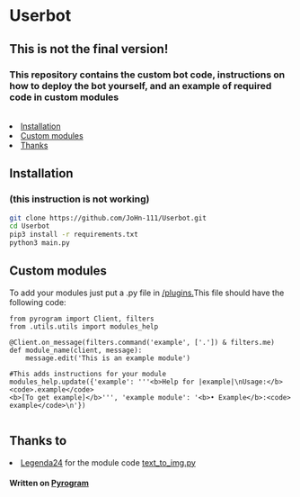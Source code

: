 
<h1>Userbot</h1>
<h2>This is not the final version!</h2>
<h3>This repository contains the custom bot code, instructions on how to deploy the bot yourself, and an example of required code in custom modules</h3><br>
  


<nav>
<li><a href='https://github.com/JoHn-111/Userbot/tree/master#installation'>Installation</a></li>
<li><a href='https://github.com/JoHn-111/Userbot/tree/master#custom-modules'>Custom modules</a></li>
<li><a href='https://github.com/JoHn-111/Userbot/tree/master#thanks-to'>Thanks</a></li>
  
</nav>


<h2>Installation</h2>
<h3>(this instruction is not working)</h3>

```bash
git clone https://github.com/JoHn-111/Userbot.git
cd Userbot
pip3 install -r requirements.txt
python3 main.py
```
<h2>Custom modules</h2>


To add your modules just put a .py file in  <a href='https://github.com/JoHn-111/Userbot/tree/master/plugins'>/plugins.</a>This file should have the following code:
```python3
from pyrogram import Client, filters
from .utils.utils import modules_help

@Client.on_message(filters.command('example', ['.']) & filters.me)
def module_name(client, message):
    message.edit('This is an example module')
    
#This adds instructions for your module   
modules_help.update({'example': '''<b>Help for |example|\nUsage:</b>
<code>.example</code>
<b>[To get example]</b>''', 'example module': '<b>• Example</b>:<code> example</code>\n'})
    
```
<h2>Thanks to</h2>
<nav>
<li><a href='https://github.com/Legenda24'>Legenda24</a> for the module code <a href='https://github.com/JoHn-111/Userbot/blob/master/plugins/text_to_img.py'>text_to_img.py</a></li>
</nav>
<h4>Written on <a href='https://github.com/pyrogram/pyrogram'>Pyrogram</a></h4>
